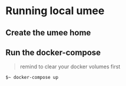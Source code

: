 # Running local umee

## Create the umee home

## Run the docker-compose

> remind to clear your docker volumes first

```shell
$~ docker-compose up
```
